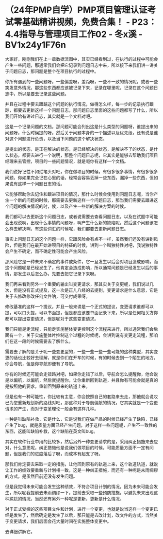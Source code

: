 # （24年PMP自学）PMP项目管理认证考试零基础精讲视频，免费合集！ - P23：4.4指导与管理项目工作02 - 冬x溪 - BV1x24y1F76n

大家好，刚刚我们在上一章数据流图中，其实已经看到过，在执行的过程中可能会产生一些问题，那通常我们会把它记录到问题日志中来，所以接下来我们讲一讲关于问题日志，那问题是整个在项目执行的过程中。

你所有遇到的一些问题呀，一些偏差呀，差距呀，一些不一致的情况呢，或者一些突发意外情况，那这些东西都应该被记录下来，记录在哪里呢，记录在这个问题日志中，所以是要去记录这些问题。

并且在过程中要去跟踪这个问题的执行情况，做得怎么样，每一步的记录执行跟踪，都要去更新这样一个问题日志，那问题日志里面的这些问题都写了什么，所以我们开始有讲过日志，其实就是一个文档对吧。

这是一个记录问题的文档，那问题可能会列出这是什么类型的问题呀，谁提出来的问题呀，什么时候提的呀，然后关于问题本身的一个描述以及优先级，还有说是谁对这个问题进行负责，以及当下问题的这个解决状态。

是提出的状态，是正在解决的状态，是已经解决的状态，是解决不了的状态，是什么状态，都要去进行一个说明，那整个问题日志呢，它其实是能够去帮助我们项目经理来去管控，项目的一些问题情况，就是呃你有这样一个文档。

我们说好记性不如烂笔头对吧，你在做项目的时候，有很多很多事情，有很多很多问题，你如果完全记在心里的话，经常会容易丢掉一些东西，漏掉一些东西，但如果说有这样一个问题日志的话。

它能够帮助你去记住和跟进项目的情况，那什么时候会使用到问题日志呢，当你产生一个新的问题的时候，那需要去更新这样一个问题日志，那当我们需要去跟进这个问题的解决情况的时，候，以及产生一些新的解决方案的时候。

我们都可以去更新这个问题日志，或者说需要去查看问题日志，以及在试题中可能会出现说啊，出现什么事情的问题呀，啊产生什么新的缺陷呢，然后这个问题该怎么样去解决啊，有这些词汇的时候呢，我们都要去更新问题日志。

事实上问题日志的这个问题一样，它跟风险会有点不一样，虽然我们还没有讲到风险，但是我们在最开始讲项目的特征的时候，讲到一个叫独特性对吧，我说独特性会产生不确定，而不确定性可能会产生风险。

那风险它是一种未来不确定的事件或条件，它一旦发生以后会对项目造成影响，而这个问题呢是已经发生了，他肯定会造成影响，所以通常问题是已经发生以后的事情，那发生以后怎么办，先要去把它记录下来呀。

我们再来看到另外一个重要的输出叫变更请求，那其实关于变更呢，我们说过几次，但是没有正式提及，这一次是正儿八经的去提到，变更请求是什么意思，它是关于去修改修改任何文件呐，可交付成果呀。

修改基准的这样一个提议，并且一般来讲是一个正式的提议，变更请求谁都可以提，可以口头提，可以书面提，但是都应该要书面记录下来，所以是任何相关方你都可以提出变更请求，但是呢对于这些变更请求。

我们只能是走流程，只能走实施整体变更控制这个流程来进行，所以通常我们会后面有一个，关于实施整体片控制这个过程的时候呢，会讲到说有变更走流程，那咱们在这一段的时候需要去了解什么。

需要去了解的是关于呃一些变更型的，一些一些一些一些可能的这种类型，其实变更的话也比较好去理解，就是你们在开车的时候，有的时候去到一个陌生的地方，你会导航，但是你导航即便有了导航。

你有的时候还可能会走错路对吧，如果你走错了以后，导航会怎么提醒你，他会说是以偏航，以偏航，然后就提醒你，让你重新回到轨道，并且你有可能会就是真的是按照他的要求，重新回到原来的轨道上来。

但是也有一种可能性，你比较有主意，你会按照自己的套路来去走，那他就会说哎已为您重新规划新的路线对吧，那这种对于导航偏航的情况，它其实就是一个变更请求的产生，而对于变革理论一般会有这样几种。

一种是叫缺陷补救，它是什么，它是说我们在做产品的时候已经产生了缺陷，已经产生了bug，就是质量方面已经产生问题，对于这样一些问题呢，产生不一致性的东西，这能叫缺陷补救，这个缺陷在英文叫bug。

其实在软件行业中用的比较多，然后另外一种变更请求的是，采用纠正措施来去应对，什么意思呢，纠正措施他是说我们做项目的时候，可能质量方面不一定有问题，但是我们的进度落后了呀，而成本有超支了呀。

那我们肯定要去采取一定的措施，让他回到原有的轨道上来，这个轨道轨道，就说让工作的绩效要重新与计划相一致，这是一种纠正措施，而还有一种呢是未雨绸缪的方式，是虽然目前还没有发生问题。

但是我觉得未来可能会发生这种绩效，不符合项目计划的情况，因为未来可能会发生，所以呢我提前去未雨绸缪一下，提前去采取一些预防措施，以避免未来出现这种尴尬的情况，当然还有另外一种呢是更新，更新是什么情况。

对于正式受控的这些项目文件和计划，进行一个变更，也就是说当这样一个变更已经是发生了，然后确定是发生了以后，那只能是去改计划，改文件的方式，当然关于变更请求，我们后面会花大量时间在实施整体变更中。

去详细讲解它。